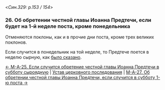 
<*Син.329: p.153 / 154*>

### 26. Об обретении честной главы Иоанна Предтечи, если будет на 1-й неделе поста, кроме понедельника 

Отменяются поклоны, как и в прочие дни поста, кроме трех великих поклонов. 

Если случится в понедельник на той неделе, то Предтече поется в неделю 
сырную, как [было сказано](m_a_022.md).

[← М-A-25. Если случится обретение честной главы Иоанна Предтечи в субботу сыроядную](m_a_025.md)
| [Устав церковного последования](README.md)
| [М-A-27. Об обретении честной главы Иоанна Предтечи, если случится в субботу 1-ю поста →](m_a_027.md)

